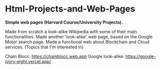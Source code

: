 # Html-Projects-and-Web-Pages

**Simple web pages (Harvard Course/University Projects).**

Made from scratch a look-alike Wikipedia with some of their main functionalities.
Made another 'look-alike' web page, based on the Google Motor search page.
Made a functional web about Blockchain and Cloud services. (Topics that I'm interested in)  

Chain Blocc: https://chainblocc.web.app
Google look-alike: https://google-ivory-eight.vercel.app/
